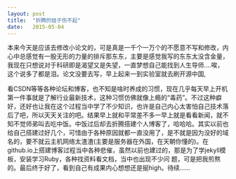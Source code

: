 ```yaml
---
layout: post
title:  "折腾的娃子伤不起"
date:   2015-05-04
---
```


<p class="intro"><span class="dropcap">本</span>来今天是应该去修改小论文的，可是真是一千个一万个的不愿意不写和修改，内心中总感觉有一股无形的力量的排斥那东东，主要是感觉我写的东东太没含金量，我现在只想说对于科研即是渴望又是失望，一直梦想自己能找到人生导师....唉，这个说多了都是泪。论文没要去写，早上起来一到实验室就去刷开源中国,</p>
看CSDN等等各种论坛和博客，也不知是啥时养成的习惯，现在几乎每天早上开机第一件事就是了解行业最新技术，这种习惯仿佛就像上瘾的“毒药”。不过这种癖好，还好也让我在这个过程当中学了不少知识，也许是自己内心太害怕自己技术落后了吧，所以天天关注的吧。结果早上就和平常差不多一早上就是看看新闻，就不知不觉师弟叫去吃中饭。中饭过后却去折腾搭建个人博客了，哈哈哈。其实以前也给自己搭建过好几个，可惜由于各种原因就都一直没用了，是不就是因为没好的域名的，要不就云主机网络太渣渣(主要是服务器在外国，在天朝你懂的)。在github.io上搭建博客过程当中各种悲催，虽然以前也建过的，那是为了学jekyll模板，安装学习Ruby，各种找资料看文档，当中也出现不少问
题，可是把我煎熬的。最后终于好了，看到自己有成果内心想想还是挻high。待续......